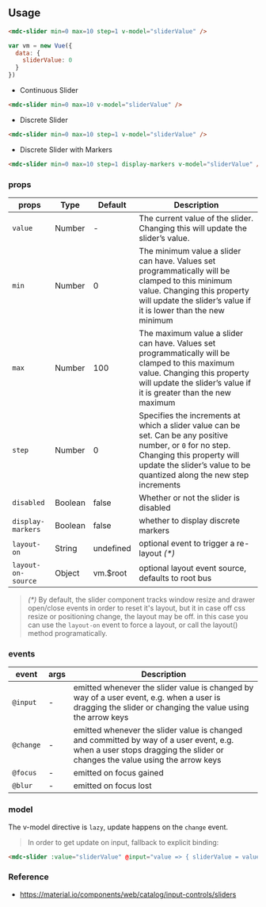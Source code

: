 ## Usage

```html
<mdc-slider min=0 max=10 step=1 v-model="sliderValue" />
```

```javascript
var vm = new Vue({
  data: {
    sliderValue: 0
  }
})
```

- Continuous Slider

```html
<mdc-slider min=0 max=10 v-model="sliderValue" />
```

- Discrete Slider

```html
<mdc-slider min=0 max=10 step=1 v-model="sliderValue" />
```

- Discrete Slider with Markers

```html
<mdc-slider min=0 max=10 step=1 display-markers v-model="sliderValue" />
```

### props

| props | Type | Default | Description |
|-------|------|---------|-------------|
|`value`|Number| - | The current value of the slider. Changing this will update the slider’s value. |
|`min`|Number| 0 | The minimum value a slider can have. Values set programmatically will be clamped to this minimum value. Changing this property will update the slider’s value if it is lower than the new minimum |
|`max`|Number| 100 |  The maximum value a slider can have. Values set programmatically will be clamped to this maximum value. Changing this property will update the slider’s value if it is greater than the new maximum |
|`step`|Number| 0| Specifies the increments at which a slider value can be set. Can be any positive number, or `0` for no step. Changing this property will update the slider’s value to be quantized along the new step increments |
|`disabled`| Boolean|false| Whether or not the slider is disabled |
|`display-markers`| Boolean|false| whether to display discrete markers |
|`layout-on`|String| undefined | optional event to trigger a re-layout  _(*)_ |
|`layout-on-source`|Object| vm.$root | optional layout event source, defaults to root bus |

> _(*)_ By default, the slider component tracks window resize and drawer open/close events in order to reset it's layout,
but it in case off css resize or positioning change, the layout may be off. in this case you can use the `layout-on` event 
to force a layout, or call the layout() method programatically.

### events

| event | args | Description |
|-------|------|-------------|
|`@input`| - |emitted whenever the slider value is changed by way of a user event, e.g. when a user is dragging the slider or changing the value using the arrow keys |
|`@change`| - |emitted whenever the slider value is changed and committed by way of a user event, e.g. when a user stops dragging the slider or changes the value using the arrow keys |
|`@focus`| - |emitted on focus gained |
|`@blur`| - |emitted on focus lost |


### model

The v-model directive is `lazy`,  update happens on the `change` event.  

> In order to get update on input, fallback to explicit binding:
```html
<mdc-slider :value="sliderValue" @input="value => { sliderValue = value }" />
```

### Reference
- <https://material.io/components/web/catalog/input-controls/sliders>
